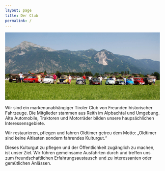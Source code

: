 ```yaml
---
layout: page
title: Der Club
permalink: /
---
```

[![Die ersten Clubmitglieder](/img/club.jpg)](/img/club.jpg)

Wir sind ein markenunabhängiger Tiroler Club von Freunden historischer Fahrzeuge. Die Mitglieder stammen aus Reith im Alpbachtal und Umgebung. Alte Automobile, Traktoren und Motorräder bilden unsere haupsächlichen Interessensgebiete.

Wir restaurieren, pflegen und fahren Oldtimer getreu dem Motto: „Oldtimer sind keine Altlasten sondern fahrendes Kulturgut.“

Dieses Kulturgut zu pflegen und der Öffentlichkeit zugänglich zu machen, ist unser Ziel. 
Wir führen gemeinsame Ausfahrten durch und treffen uns zum freundschaftlichen Erfahrungsaustausch und zu interessanten oder gemütlichen Anlässen.